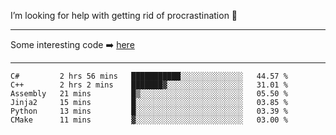I’m looking for help with getting rid of procrastination 🤔

-----

Some interesting code :arrow_right: [here](https://github.com/zhen8838/playground)

-----

<!--START_SECTION:waka-->

```text
C#         2 hrs 56 mins   ███████████░░░░░░░░░░░░░░   44.57 %
C++        2 hrs 2 mins    ███████▓░░░░░░░░░░░░░░░░░   31.01 %
Assembly   21 mins         █▒░░░░░░░░░░░░░░░░░░░░░░░   05.50 %
Jinja2     15 mins         █░░░░░░░░░░░░░░░░░░░░░░░░   03.85 %
Python     13 mins         █░░░░░░░░░░░░░░░░░░░░░░░░   03.39 %
CMake      11 mins         ▓░░░░░░░░░░░░░░░░░░░░░░░░   03.00 %
```

<!--END_SECTION:waka-->

<!--
**zhen8838/zhen8838** is a ✨ _special_ ✨ repository because its `README.md` (this file) appears on your GitHub profile.

Here are some ideas to get you started:

- 🔭 I’m currently working on ...
- 🌱 I’m currently learning ...
- 👯 I’m looking to collaborate on ...
 ...
- 💬 Ask me about ...
- 📫 How to reach me: ...
- 😄 Pronouns: ...
- ⚡ Fun fact: ...
-->
